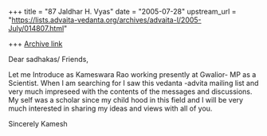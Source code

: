 +++
title = "87 Jaldhar H. Vyas"
date = "2005-07-28"
upstream_url = "https://lists.advaita-vedanta.org/archives/advaita-l/2005-July/014807.html"

+++
[Archive link](https://lists.advaita-vedanta.org/archives/advaita-l/2005-July/014807.html)


Dear sadhakas/ Friends,

Let me Introduce as Kameswara Rao working presently at Gwalior- MP as a 
Scientist. When I am searching for I saw this vedanta -advita mailing list 
and very much impreseed with the contents of the messages and discussions. 
My self was a scholar since my child hood in this field and I will be very 
much interested in sharing my ideas and views with all of you.

Sincerely
Kamesh

